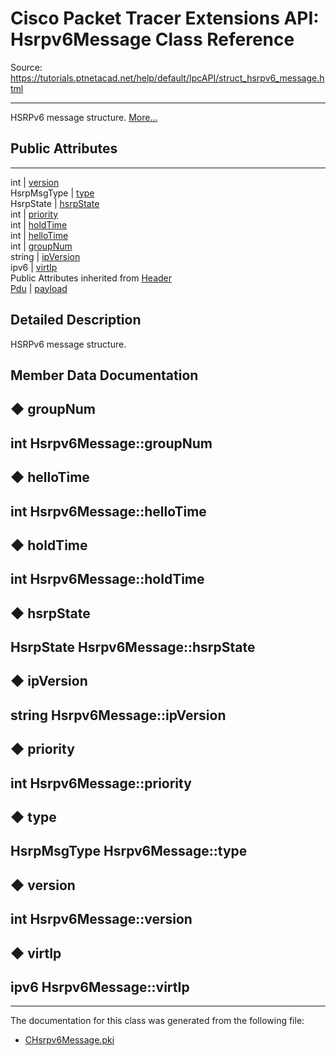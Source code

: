 # Cisco Packet Tracer Extensions API: Hsrpv6Message Class Reference

Source: https://tutorials.ptnetacad.net/help/default/IpcAPI/struct_hsrpv6_message.html

---

HSRPv6 message structure. [More...](struct_hsrpv6_message.html#details)

##  Public Attributes  
  
---  
int | [version](struct_hsrpv6_message.html#a3c09337abebb8bc5b0687ad3df63d9ee)  
HsrpMsgType | [type](struct_hsrpv6_message.html#a79b8e570db909289c869a0e5270eefc0)  
HsrpState | [hsrpState](struct_hsrpv6_message.html#a64fc421fda5c0e571574a887dd5f0be6)  
int | [priority](struct_hsrpv6_message.html#a3cbc1fcd9a492e04343329b90027a46e)  
int | [holdTime](struct_hsrpv6_message.html#aa8d8c0c0a9074c12a838ec22a97ce285)  
int | [helloTime](struct_hsrpv6_message.html#ae741115176f421ff2e586bd8a1dd129f)  
int | [groupNum](struct_hsrpv6_message.html#aada6b5ae6ddd856a927d942c8b58e9ad)  
string | [ipVersion](struct_hsrpv6_message.html#a94ae850f0aa3f1a840cd382c7aecaa9a)  
ipv6 | [virtIp](struct_hsrpv6_message.html#a4fc2a64cf483f4b25edd0d3c8ead9c93)  
Public Attributes inherited from [Header](struct_header.html)  
[Pdu](struct_pdu.html) | [payload](struct_header.html#a07ee8693faef1e16c65765b5bcdc366d)  
  
## Detailed Description

HSRPv6 message structure. 

## Member Data Documentation

## ◆ groupNum

int Hsrpv6Message::groupNum  
---  
  
## ◆ helloTime

int Hsrpv6Message::helloTime  
---  
  
## ◆ holdTime

int Hsrpv6Message::holdTime  
---  
  
## ◆ hsrpState

HsrpState Hsrpv6Message::hsrpState  
---  
  
## ◆ ipVersion

string Hsrpv6Message::ipVersion  
---  
  
## ◆ priority

int Hsrpv6Message::priority  
---  
  
## ◆ type

HsrpMsgType Hsrpv6Message::type  
---  
  
## ◆ version

int Hsrpv6Message::version  
---  
  
## ◆ virtIp

ipv6 Hsrpv6Message::virtIp  
---  
  
* * *

The documentation for this class was generated from the following file:

  * [CHsrpv6Message.pki](_c_hsrpv6_message_8pki.html)


